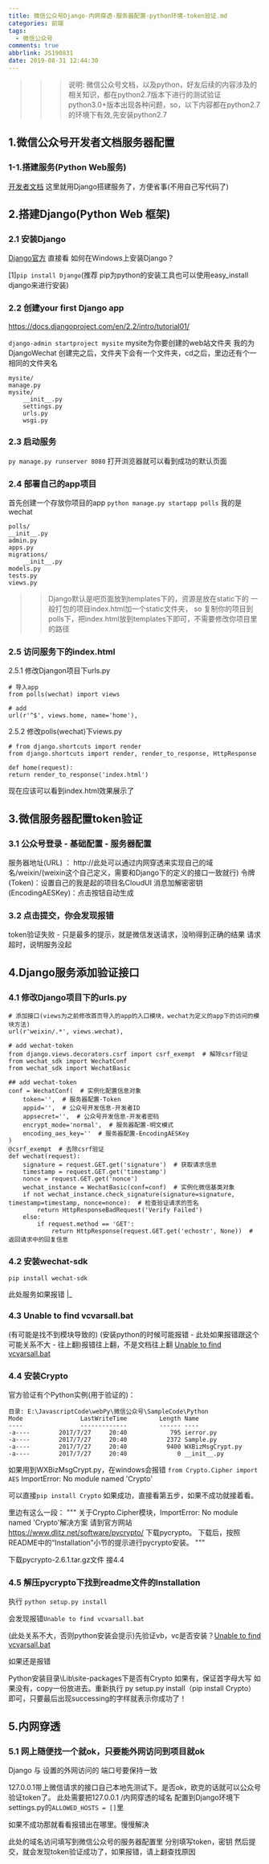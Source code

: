 ```yaml
---
title: 微信公众号Django-内网穿透-服务器配置-python环境-token验证.md
categories: 前端
tags:
  - 微信公众号
comments: true
abbrlink: JS190831
date: 2019-08-31 12:44:30
---
```


>>> 说明: 微信公众号文档，以及python，好友后续的内容涉及的相关知识，都在python2.7版本下进行的测试验证
python3.0+版本出现各种问题，so，以下内容都在python2.7的环境下有效,先安装python2.7

## 1.微信公众号开发者文档服务器配置

### 1-1.搭建服务(Python Web服务)
[开发者文档](https://mp.weixin.qq.com/wiki?t=resource/res_main&id=mp1472017492_58YV5)
这里就用Django搭建服务了，方便省事(不用自己写代码了)

## 2.搭建Django(Python Web 框架)

### 2.1 安装Django
[Django官方](https://docs.djangoproject.com/zh-hans/2.1/topics/)
直接看 如何在Windows上安装Django？

[1]`pip install Django`(推荐 pip为python的安装工具也可以使用easy_install django来进行安装)

### 2.2 创建your first Django app
https://docs.djangoproject.com/en/2.2/intro/tutorial01/

`django-admin startproject mysite`  mysite为你要创建的web站文件夹 我的为 DjangoWechat
创建完之后，文件夹下会有一个文件夹，cd之后，里边还有个一相同的文件夹名

    mysite/
    manage.py
    mysite/
        __init__.py
        settings.py
        urls.py
        wsgi.py

### 2.3 启动服务
`py manage.py runserver 8080`
打开浏览器就可以看到成功的默认页面

### 2.4 部署自己的app项目
首先创建一个存放你项目的app
`python manage.py startapp polls` 我的是wechat

    polls/
    __init__.py
    admin.py
    apps.py
    migrations/
        __init__.py
    models.py
    tests.py
    views.py

>>Django默认是吧页面放到templates下的，资源是放在static下的
一般打包的项目index.html加一个static文件夹，
so 复制你的项目到polls下，把index.html放到templates下即可，不需要修改你项目里的路径

### 2.5 访问服务下的index.html

2.5.1 修改Djangon项目下urls.py

    # 导入app
    from polls(wechat) import views

    # add
    url(r'^$', views.home, name='home'),

2.5.2 修改polls(wechat)下views.py

    # from django.shortcuts import render
    from django.shortcuts import render, render_to_response, HttpResponse

    def home(request):
    return render_to_response('index.html')

现在应该可以看到index.html效果展示了

## 3.微信服务器配置token验证

### 3.1 公众号登录 - 基础配置 - 服务器配置

服务器地址(URL) ： http://此处可以通过内网穿透来实现自己的域名/weixin/(weixin这个自己定义，需要和Django下的定义的接口一致就行)
令牌(Token)：设置自己的我是起的项目名CloudUI
消息加解密密钥(EncodingAESKey)：点击按钮自动生成

### 3.2 点击提交，你会发现报错
token验证失败 - 只是最多的提示，就是微信发送请求，没哟得到正确的结果
请求超时，说明服务没起

## 4.Django服务添加验证接口

### 4.1 修改Django项目下的urls.py

    # 添加接口(views为之前修改首页导入的app的入口模块，wechat为定义的app下的访问的模块方法)
    url(r'weixin/.*', views.wechat),

    # add wechat-token
    from django.views.decorators.csrf import csrf_exempt  # 解除csrf验证
    from wechat_sdk import WechatConf
    from wechat_sdk import WechatBasic

    ## add wechat-token
    conf = WechatConf(  # 实例化配置信息对象
        token='',  # 服务器配置-Token
        appid='',  # 公众号开发信息-开发者ID
        appsecret='',  # 公众号开发信息-开发者密码
        encrypt_mode='normal',  # 服务器配置-明文模式
        encoding_aes_key=''  # 服务器配置-EncodingAESKey
    )
    @csrf_exempt  # 去除csrf验证
    def wechat(request):
        signature = request.GET.get('signature')  # 获取请求信息
        timestamp = request.GET.get('timestamp')
        nonce = request.GET.get('nonce')
        wechat_instance = WechatBasic(conf=conf)  # 实例化微信基类对象
        if not wechat_instance.check_signature(signature=signature, timestamp=timestamp, nonce=nonce):  # 检查验证请求的签名
            return HttpResponseBadRequest('Verify Failed')
        else:
            if request.method == 'GET':
                return HttpResponse(request.GET.get('echostr', None))  # 返回请求中的回复信息

### 4.2 安装wechat-sdk
`pip install wechat-sdk`

此处服务如果报错 |_

### 4.3 Unable to find vcvarsall.bat
(有可能是找不到模块导致的)
(安装python的时候可能报错 - 此处如果报错跟这个可能关系不大 - 往上翻)报错往上翻，不是文档往上翻
[Unable to find vcvarsall.bat](https://www.cnblogs.com/yyds/p/7065637.html)

### 4.4 安装Crypto

官方验证有个Python实例(用于验证的)：

    目录: E:\JavascriptCode\webPy\微信公众号\SampleCode\Python
    Mode                LastWriteTime         Length Name
    ----                -------------         ------ ----
    -a----        2017/7/27     20:40            795 ierror.py
    -a----        2017/7/27     20:40           2372 Sample.py
    -a----        2017/7/27     20:40           9400 WXBizMsgCrypt.py
    -a----        2017/7/27     20:40              0 __init__.py

如果用到WXBizMsgCrypt.py，在windows会报错
`from Crypto.Cipher import AES` ImportError: No module named 'Crypto'

可以直接`pip install Crypto` 如果成功，直接看第五步，如果不成功就接着看。

里边有这么一段：
"""
关于Crypto.Cipher模块，ImportError: No module named 'Crypto'解决方案
请到官方网站 https://www.dlitz.net/software/pycrypto/ 下载pycrypto。
下载后，按照README中的“Installation”小节的提示进行pycrypto安装。
"""

下载pycrypto-2.6.1.tar.gz文件
接4.4

### 4.5 解压pycrypto下找到readme文件的Installation

执行 `python setup.py install`

会发现报错`Unable to find vcvarsall.bat`

(此处关系不大，否则python安装会提示)先验证vb，vc是否安装？[Unable to find vcvarsall.bat](https://www.cnblogs.com/yyds/p/7065637.html)

如果还是报错

Python安装目录\Lib\site-packages下是否有Crypto
如果有，保证首字母大写
如果没有，copy一份放进去。重新执行 py setup.py install（pip install Crypto）即可，只要最后出现successing的字样就表示你成功了！

## 5.内网穿透

### 5.1 网上随便找一个就ok，只要能外网访问到项目就ok
Django 与 设置的外网访问的 端口号要保持一致

127.0.0.1带上微信请求的接口自己本地先测试下。是否ok，欧克的话就可以公众号验证token了。
此处需要把127.0.0.1 /内网穿透的域名  配置到Django环境下settings.py的`ALLOWED_HOSTS = []`里

如果不成功那就看看报错出在哪里。慢慢解决

此处的域名访问填写到微信公众号的服务器配置里
分别填写token，密钥
然后提交，就会发现token验证成功了，如果报错，请上翻查找原因













